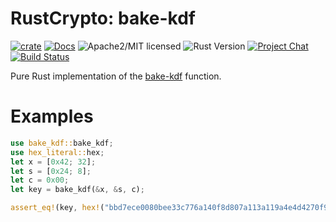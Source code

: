 # RustCrypto: bake-kdf

[![crate][crate-image]][crate-link]
[![Docs][docs-image]][docs-link]
![Apache2/MIT licensed][license-image]
![Rust Version][rustc-image]
[![Project Chat][chat-image]][chat-link]
[![Build Status][build-image]][build-link]

Pure Rust implementation of the [bake-kdf][1] function.

[1]: https://apmi.bsu.by/assets/files/std/bake-spec19.pdf

# Examples

```rust
use bake_kdf::bake_kdf;
use hex_literal::hex;
let x = [0x42; 32];
let s = [0x24; 8];
let c = 0x00;
let key = bake_kdf(&x, &s, c);

assert_eq!(key, hex!("bbd7ece0080bee33c776a140f8d807a113a119a4e4d4270f9f2018fbd5e6292e"));
```


[//]: # (badges)

[crate-image]: https://img.shields.io/crates/v/bake-kdf.svg
[crate-link]: https://crates.io/crates/bake-kdf
[docs-image]: https://docs.rs/bake-kdf/badge.svg
[docs-link]: https://docs.rs/bake-kdf/
[license-image]: https://img.shields.io/badge/license-Apache2.0/MIT-blue.svg
[rustc-image]: https://img.shields.io/badge/rustc-1.41+-blue.svg
[chat-image]: https://img.shields.io/badge/zulip-join_chat-blue.svg
[chat-link]: https://rustcrypto.zulipchat.com/#narrow/stream/260043-KDFs
[build-image]: https://github.com/RustCrypto/KDFs/workflows/bake-kdf/badge.svg?branch=master&event=push
[build-link]: https://github.com/RustCrypto/KDFs/actions?query=workflow:bake-kdf
